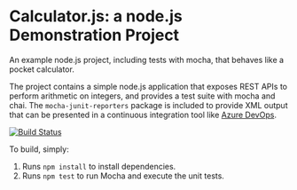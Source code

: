 Calculator.js: a node.js Demonstration Project
==============================================
An example node.js project, including tests with mocha, that behaves like
a pocket calculator.

The project contains a simple node.js application that exposes REST APIs
to perform arithmetic on integers, and provides a test suite with mocha
and chai.  The `mocha-junit-reporters` package is included to provide XML
output that can be presented in a continuous integration tool like
[Azure DevOps](https://azure.com/devops).


[![Build Status](https://filiperodrigues.visualstudio.com/demoProjectCalculator/_apis/build/status/filipelain.calculator?branchName=master)](https://filiperodrigues.visualstudio.com/demoProjectCalculator/_build/latest?definitionId=1&branchName=master)

To build, simply:
1. Runs `npm install` to install dependencies.
2. Runs `npm test` to run Mocha and execute the unit tests.

